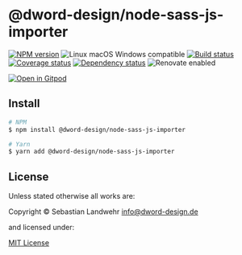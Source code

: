 <!-- TITLE/ -->
# @dword-design/node-sass-js-importer
<!-- /TITLE -->

<!-- BADGES/ -->
[![NPM version](https://img.shields.io/npm/v/@dword-design/node-sass-js-importer.svg)](https://npmjs.org/package/@dword-design/node-sass-js-importer)
![Linux macOS Windows compatible](https://img.shields.io/badge/os-linux%20%7C%C2%A0macos%20%7C%C2%A0windows-blue)
[![Build status](https://img.shields.io/github/workflow/status/dword-design/node-sass-js-importer/build)](https://github.com/dword-design/node-sass-js-importer/actions)
[![Coverage status](https://img.shields.io/coveralls/dword-design/node-sass-js-importer)](https://coveralls.io/github/dword-design/node-sass-js-importer)
[![Dependency status](https://img.shields.io/david/dword-design/node-sass-js-importer)](https://david-dm.org/dword-design/node-sass-js-importer)
![Renovate enabled](https://img.shields.io/badge/renovate-enabled-brightgreen)

[![Open in Gitpod](https://gitpod.io/button/open-in-gitpod.svg)](https://gitpod.io/#https://github.com/dword-design/node-sass-js-importer)
<!-- /BADGES -->

<!-- DESCRIPTION/ -->

<!-- /DESCRIPTION -->

<!-- INSTALL/ -->
## Install

```bash
# NPM
$ npm install @dword-design/node-sass-js-importer

# Yarn
$ yarn add @dword-design/node-sass-js-importer
```
<!-- /INSTALL -->

<!-- LICENSE/ -->
## License

Unless stated otherwise all works are:

Copyright &copy; Sebastian Landwehr <info@dword-design.de>

and licensed under:

[MIT License](https://opensource.org/licenses/MIT)
<!-- /LICENSE -->
